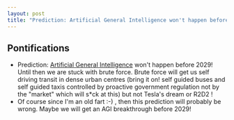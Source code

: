 ```yaml
---
layout: post
title: "Prediction: Artificial General Intelligence won't happen before 2029"
---
```


## Pontifications
 
* Prediction: [Artificial General Intelligence](http://rolandtanglao.com/2018/01/08/p1-david-deutsch-we-need-a-breakthrough-philosophy-how-brains-create-explanatory-knowledge/) won't happen before 2029! Until then we are stuck with brute force. Brute force will get us self driving transit in dense urban centres (bring it on! self guided buses and self guided taxis controlled by proactive government regulation not by the "market" which will s*ck at this) but not Tesla's dream or R2D2 !
* Of course since I'm an old fart :-) , then this prediction will probably be wrong. Maybe we will get an AGI breakthrough before 2029!
